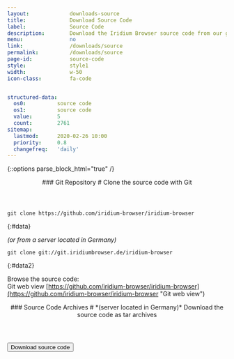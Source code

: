 ```yaml
---
layout:				downloads-source
title:				Download Source Code
label:				Source Code
description:		Download the Iridium Browser source code from our git repository using the command line or simply download the tar.gz file.
menu:				no
link:				/downloads/source
permalink:			/downloads/source
page-id:			source-code
style:				style1
width:				w-50
icon-class:			fa-code


structured-data:
  os0:			source code
  os1:			source code
  value:		5
  count:		2761
sitemap:
  lastmod:		2020-02-26 10:00
  priority:		0.8
  changefreq:	'daily'
---
```


{::options parse_block_html="true" /}
<div class="icon os fa-code-fork"></div>
<header>
### Git Repository #
Clone the source code with Git
</header>

	git clone https://github.com/iridium-browser/iridium-browser
{:#data}

*(or from a server located in Germany)*

	git clone git://git.iridiumbrowser.de/iridium-browser
{:#data2}

Browse the source code:<br/>
Git web view  [https://github.com/iridium-browser/iridium-browser](https://github.com/iridium-browser/iridium-browser "Git web view")

<div class="icon os fa-file-code-o"></div>
<header>
### Source Code Archives #
*(server located in Germany)*    
Download the source code as tar archives
</header>
<form action="https://downloads.iridiumbrowser.de/source">
<button type="submit" title="Download source code" class="button download">Download source code</button>
</form>